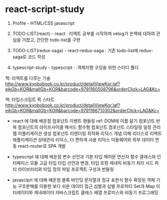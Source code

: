 # react-script-study

1. Profile - HTML/CSS javascript

2. TODO-LIST(react) - react 
   : 리액트 공부를 시작하며 velog가 쓴책에 대하여 관심을 가졌고, 간단한  todo-list를 구현
 
3. TODO-LIST(redux-saga) - react-redux-saga
   : 기존 todo-list에 redux-saga로 코드 작성

4. typescript-study - typescript
   : .객체지향 코딩을 위한 스터디 폴더

책: 리액트를 다루는 기술 
  http://www.kyobobook.co.kr/product/detailViewKor.laf?ejkGb=KOR&mallGb=KOR&barcode=9791160508796&orderClick=LAG&Kc=

책: 타입스크립트 퀵 스타트
  http://www.kyobobook.co.kr/product/detailViewKor.laf?ejkGb=KOR&mallGb=KOR&barcode=9791186710302&orderClick=LAG&Kc=

- react 에 대해 배운점
컴포넌트
이벤트 핸들링
ref: DOM에 이름 달기
컴포넌트 반복
컴포넌트의 라이프사이클 메서드
함수형 컴포넌트
컴포넌트 스타일링
일정 관리 웹 어플리케이션 생성
컴포넌트 리렌더링 최적화
리덕스 개념 이해
리더스로 리액트 애플리케이션 상태관리
리덕스, 더 편하게 사용
리덕스 미들웨어와 외부 데이터 연동
react-router로 SPA 개발

- typescript 에 대해 배운점
변수 선언과 기본 타입
제어문
연산자
함수
클래스와 인터페이스
모듈
고급 타입
 타입 선언과 변경, 타입 호환
제네릭
 비동기 처리
서드 파티 라이브러리와 타입 정의 파일
프로젝트 구성과 번들링

- javasciprt 에 대해 배운점
 블록 바인딩
 문자열과 정규 표현식
함수
확장된 객체 기능
구조분해를 이용한 보다 쉬운 데이터 접근
심벌과 심벌 프로퍼티
Set과 Map
이터레이터와 제네레이터
자바스크립트 클래스
배열
프로미스와 비동기 프로그래밍
